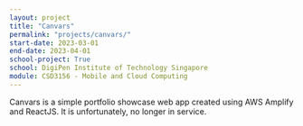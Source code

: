 ```yaml
---
layout: project
title: "Canvars"
permalink: "projects/canvars/"
start-date: 2023-03-01
end-date: 2023-04-01
school-project: True
school: DigiPen Institute of Technology Singapore
module: CSD3156 - Mobile and Cloud Computing 
---
```


Canvars is a simple portfolio showcase web app created using AWS Amplify and ReactJS.
It is unfortunately, no longer in service.